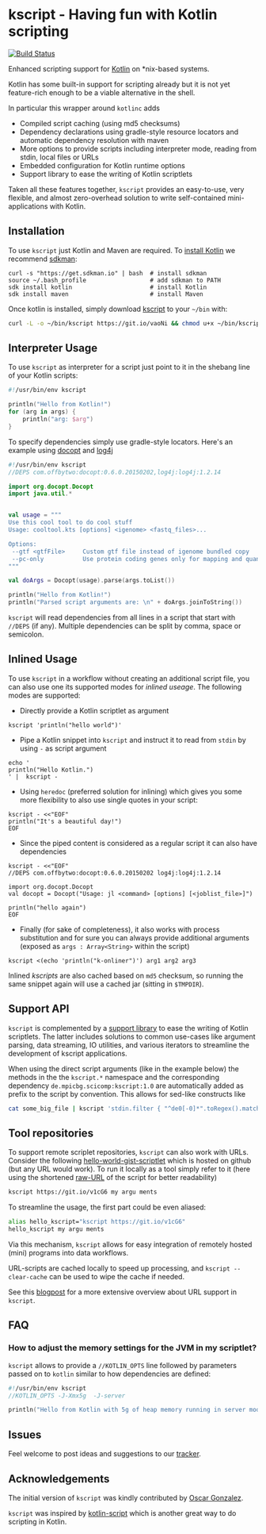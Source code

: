 # kscript - Having fun with Kotlin scripting

[![Build Status](https://travis-ci.org/holgerbrandl/kscript.svg?branch=master)](https://travis-ci.org/holgerbrandl/kscript)

Enhanced scripting support for [Kotlin](https://kotlinlang.org/) on *nix-based systems.

Kotlin has some built-in support for scripting already but it is not yet feature-rich enough to be a viable alternative in the shell.

In particular this wrapper around `kotlinc` adds
* Compiled script caching (using md5 checksums)
* Dependency declarations using gradle-style resource locators and automatic dependency resolution with maven
* More options to provide scripts including interpreter mode, reading from stdin, local files or URLs
* Embedded configuration for Kotlin runtime options
* Support library to ease the writing of Kotlin scriptlets

Taken all these features together, `kscript` provides an easy-to-use, very flexible, and almost zero-overhead solution to write self-contained mini-applications with Kotlin.


Installation
------------

To use `kscript` just Kotlin and Maven are required. To [install Kotlin](https://kotlinlang.org/docs/tutorials/command-line.html) we recommend [sdkman](http://sdkman.io/install.html):
```
curl -s "https://get.sdkman.io" | bash  # install sdkman
source ~/.bash_profile                  # add sdkman to PATH
sdk install kotlin                      # install Kotlin
sdk install maven                       # install Maven
```

Once kotlin is installed, simply download [kscript](kscript)  to your `~/bin` with:
```bash
curl -L -o ~/bin/kscript https://git.io/vaoNi && chmod u+x ~/bin/kscript
```



Interpreter Usage
-----------------

To use `kscript` as interpreter for a script just point to it in the shebang line of your Kotlin scripts:

```kotlin
#!/usr/bin/env kscript

println("Hello from Kotlin!")
for (arg in args) {
    println("arg: $arg")
}
```

To specify dependencies simply use gradle-style locators. Here's an example using [docopt](https://github.com/docopt/docopt.java) and [log4j](http://logging.apache.org/log4j/2.x/)

```kotlin
#!/usr/bin/env kscript
//DEPS com.offbytwo:docopt:0.6.0.20150202,log4j:log4j:1.2.14

import org.docopt.Docopt
import java.util.*


val usage = """
Use this cool tool to do cool stuff
Usage: cooltool.kts [options] <igenome> <fastq_files>...

Options:
 --gtf <gtfFile>     Custom gtf file instead of igenome bundled copy
 --pc-only           Use protein coding genes only for mapping and quantification
"""

val doArgs = Docopt(usage).parse(args.toList())

println("Hello from Kotlin!")
println("Parsed script arguments are: \n" + doArgs.joinToString())
```

`kscript` will read dependencies from all lines in a script that start with `//DEPS` (if any). Multiple dependencies can be split by comma, space or semicolon.


Inlined Usage
-------------


To use `kscript` in a workflow without creating an additional script file, you can also use one its supported modes for _inlined useage_. The following modes are supported:

* Directly provide a Kotlin scriptlet as argument
```{bash}
kscript 'println("hello world")'
```


* Pipe a Kotlin snippet into `kscript` and instruct it to read from `stdin` by using `-` as script argument

```{bash}
echo '
println("Hello Kotlin.")
' |  kscript -
```


* Using `heredoc` (preferred solution for inlining) which gives you some more flexibility to also use single quotes in your script:
```{bash}
kscript - <<"EOF"
println("It's a beautiful day!")
EOF
```

* Since the piped content is considered as a regular script it can also have dependencies
```{bash}
kscript - <<"EOF"
//DEPS com.offbytwo:docopt:0.6.0.20150202 log4j:log4j:1.2.14

import org.docopt.Docopt
val docopt = Docopt("Usage: jl <command> [options] [<joblist_file>]")

println("hello again")
EOF
```

* Finally (for sake of completeness), it also works with process substitution and for sure you can always provide additional arguments (exposed as `args : Array<String>` within the script)
```{bash}
kscript <(echo 'println("k-onliner")') arg1 arg2 arg3 
```

Inlined _kscripts_ are also cached based on `md5` checksum, so running the same snippet again will use a cached jar (sitting in `$TMPDIR`).


Support API
-----------


`kscript` is complemented by a [support library](https://github.com/holgerbrandl/kscript-support-api) to ease the writing of Kotlin scriptlets. The latter includes solutions to common use-cases like argument parsing, data streaming, IO utilities, and various iterators to streamline the development of kscript applications.

When using the direct script arguments (like in the example below) the methods in the the `kscript.*` namespace and the corresponding dependency `de.mpicbg.scicomp:kscript:1.0` are automatically added as prefix to the script by convention. This allows for  sed-like constructs like

```bash
cat some_big_file | kscript 'stdin.filter { "^de0[-0]*".toRegex().matches(it) }.map { it + "foo:" }.print()'
```



Tool repositories
-----------------

To support remote scriplet repositories, `kscript` can also work with URLs. Consider the following [hello-world-gist-scriptlet](https://github.com/holgerbrandl/kscript/blob/master/examples/url_example.kts) which is hosted on github (but any URL would work). To run it locally as a tool simply refer to it (here using the shortened [raw-URL](https://raw.githubusercontent.com/holgerbrandl/kscript/master/examples/url_example.kts) of the script for better readability)

```bash
kscript https://git.io/v1cG6 my argu ments 
```

To streamline the usage, the first part could be even aliased:
```bash
alias hello_kscript="kscript https://git.io/v1cG6"
hello_kscript my argu ments
```
Via this mechanism, `kscript` allows for easy integration of remotely hosted (mini) programs into data workflows.

URL-scripts are cached locally to speed up processing, and `kscript --clear-cache` can be used to wipe the cache if needed.

See this [blogpost](http://holgerbrandl.github.io/kotlin/2016/12/02/mini_programs_with_kotlin.html) for a more extensive overview about URL support in `kscript`.



FAQ
---


### How to adjust the memory settings for the JVM in my scriptlet?

`kscript` allows to provide a `//KOTLIN_OPTS` line followed by parameters passed on to `kotlin` similar to how dependencies are defined:
```kotlin
#!/usr/bin/env kscript
//KOTLIN_OPTS -J-Xmx5g  -J-server

println("Hello from Kotlin with 5g of heap memory running in server mode!")
```


Issues
------

Feel welcome to post ideas and suggestions to our [tracker](https://github.com/holgerbrandl/kscript/issues).


Acknowledgements
----------------

The initial version of `kscript` was kindly contributed by [Oscar Gonzalez](https://github.com/oskargb).

`kscript` was inspired by [kotlin-script](https://github.com/andrewoma/kotlin-script) which is another great way to do scripting in Kotlin.

